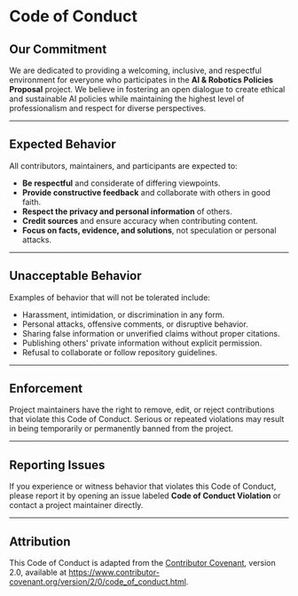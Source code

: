 # Code of Conduct  

## Our Commitment  
We are dedicated to providing a welcoming, inclusive, and respectful environment for everyone who participates in the **AI & Robotics Policies Proposal** project. We believe in fostering an open dialogue to create ethical and sustainable AI policies while maintaining the highest level of professionalism and respect for diverse perspectives.  

---

## Expected Behavior  
All contributors, maintainers, and participants are expected to:  
- **Be respectful** and considerate of differing viewpoints.  
- **Provide constructive feedback** and collaborate with others in good faith.  
- **Respect the privacy and personal information** of others.  
- **Credit sources** and ensure accuracy when contributing content.  
- **Focus on facts, evidence, and solutions**, not speculation or personal attacks.  

---

## Unacceptable Behavior  
Examples of behavior that will not be tolerated include:  
- Harassment, intimidation, or discrimination in any form.  
- Personal attacks, offensive comments, or disruptive behavior.  
- Sharing false information or unverified claims without proper citations.  
- Publishing others' private information without explicit permission.  
- Refusal to collaborate or follow repository guidelines.  

---

## Enforcement  
Project maintainers have the right to remove, edit, or reject contributions that violate this Code of Conduct. Serious or repeated violations may result in being temporarily or permanently banned from the project.  

---

## Reporting Issues  
If you experience or witness behavior that violates this Code of Conduct, please report it by opening an issue labeled **Code of Conduct Violation** or contact a project maintainer directly.  

---

## Attribution  
This Code of Conduct is adapted from the [Contributor Covenant](https://www.contributor-covenant.org), version 2.0, available at https://www.contributor-covenant.org/version/2/0/code_of_conduct.html.  
